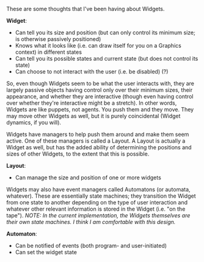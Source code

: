 These are some thoughts that I've been having about Widgets.

**Widget**:

  * Can tell you its size and position (but can only control its minimum size; is otherwise passively positioned)
  * Knows what it looks like (i.e. can draw itself for you on a Graphics context) in different states
  * Can tell you its possible states and current state (but does not control its state)
  * Can choose to not interact with the user (i.e. be disabled) (?)

So, even though Widgets seem to be what the user interacts with, they are largely passive objects having control only over their minimum sizes, their appearance, and whether they are interactive (though even having control over whether they're interactive might be a stretch).  In other words, Widgets are like puppets, not agents.  You push them and they move.  They may move other Widgets as well, but it is purely coincidental (Widget dynamics, if you will).

Widgets have managers to help push them around and make them seem active.  One of these managers is called a Layout.  A Layout is actually a Widget as well, but has the added ability of determining the positions and sizes of other Widgets, to the extent that this is possible.

**Layout**:

  * Can manage the size and position of one or more widgets

Widgets may also have event managers called Automatons (or automata, whatever).  These are essentially state machines; they transition the Widget from one state to another depending on the type of user interaction and whatever other relevant information is stored in the Widget (i.e. "on the tape").  _NOTE: In the current implementation, the Widgets themselves are their own state machines.  I think I am comfortable with this design._

**Automaton**:

  * Can be notified of events (both program- and user-initiated)
  * Can set the widget state